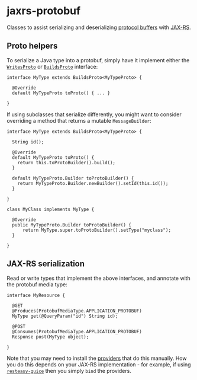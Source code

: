 # jaxrs-protobuf

Classes to assist serializing and deserializing [protocol buffers](https://developers.google.com/protocol-buffers) with [JAX-RS](https://en.wikipedia.org/wiki/Jakarta_RESTful_Web_Services).

## Proto helpers

To serialize a Java type into a protobuf, simply have it implement either the [`WritesProto`](https://github.com/ollierob/jaxrs-protobuf/blob/master/src/main/java/net/ollie/protobuf/WritesProto.java) or [`BuildsProto`](https://github.com/ollierob/jaxrs-protobuf/blob/master/src/main/java/net/ollie/protobuf/BuildsProto.java) interface:

```
interface MyType extends BuildsProto<MyTypeProto> { 

  @Override
  default MyTypeProto toProto() { ... }

}
```
If using subclasses that serialize differently, you might want to consider overriding a method that returns a mutable `MessageBuilder`:
```
interface MyType extends BuildsProto<MyTypeProto> { 

  String id();

  @Override
  default MyTypeProto toProto() {
    return this.toProtoBuilder().build();
  }
  
  default MyTypeProto.Builder toProtoBuilder() { 
    return MyTypeProto.Builder.newBuilder().setId(this.id());
  }

}

class MyClass implements MyType {

  @Override
  public MyTypeProto.Builder toProtoBuilder() {
      return MyType.super.toProtoBuilder().setType("myclass");
  }
  
}
```

## JAX-RS serialization

Read or write types that implement the above interfaces, and annotate with the protobuf media type:

```
interface MyResource {

  @GET
  @Produces(ProtobufMediaType.APPLICATION_PROTOBUF)
  MyType get(@QueryParam("id") String id);
  
  @POST
  @Consumes(ProtobufMediaType.APPLICATION_PROTOBUF)
  Response post(MyType object);

}
```
Note that you may need to install the [providers](https://github.com/ollierob/jaxrs-protobuf/tree/master/src/main/java/net/ollie/protobuf/jaxrs) that do this manually. How you do this depends on your JAX-RS implementation - for example, if using [`resteasy-guice`](https://mvnrepository.com/artifact/org.jboss.resteasy/resteasy-guice) then you simply `bind` the providers.
